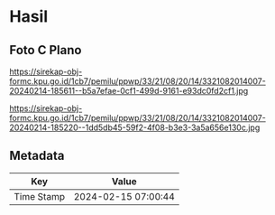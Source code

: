 # Hasil

## Foto C Plano

https://sirekap-obj-formc.kpu.go.id/1cb7/pemilu/ppwp/33/21/08/20/14/3321082014007-20240214-185611--b5a7efae-0cf1-499d-9161-e93dc0fd2cf1.jpg

https://sirekap-obj-formc.kpu.go.id/1cb7/pemilu/ppwp/33/21/08/20/14/3321082014007-20240214-185220--1dd5db45-59f2-4f08-b3e3-3a5a656e130c.jpg


## Metadata

| Key        | Value               |
| ---------- | ------------------- |
| Time Stamp | 2024-02-15 07:00:44 |



